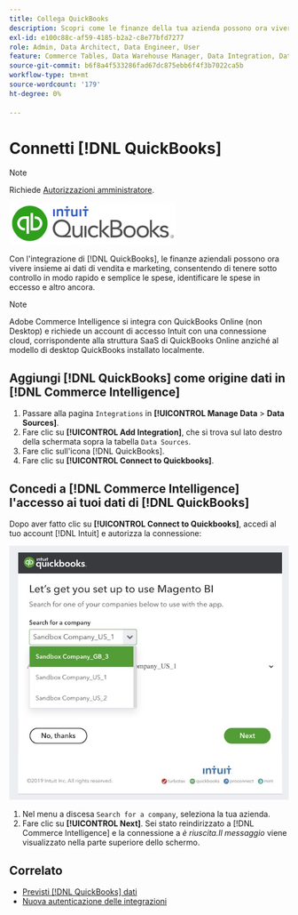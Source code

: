 ```yaml
---
title: Collega QuickBooks
description: Scopri come le finanze della tua azienda possono ora vivere insieme ai dati di vendita e marketing, consentendoti di tenere sotto controllo in modo rapido e semplice le spese, identificare le spese eccessive e altro ancora.
exl-id: e100c88c-af59-4185-b2a2-c8e77bfd7277
role: Admin, Data Architect, Data Engineer, User
feature: Commerce Tables, Data Warehouse Manager, Data Integration, Data Import/Export
source-git-commit: b6f8a4f533286fad67dc875ebb6f4f3b7022ca5b
workflow-type: tm+mt
source-wordcount: '179'
ht-degree: 0%

---
```


# Connetti [!DNL QuickBooks]

>[!NOTE]
>
>Richiede [Autorizzazioni amministratore](../../../administrator/user-management/user-management.md).

![Logo QuickBooks](../../../assets/Quickbooks.png)

Con l&#39;integrazione di [!DNL QuickBooks], le finanze aziendali possono ora vivere insieme ai dati di vendita e marketing, consentendo di tenere sotto controllo in modo rapido e semplice le spese, identificare le spese in eccesso e altro ancora.

>[!NOTE]
>
>Adobe Commerce Intelligence si integra con QuickBooks Online (non Desktop) e richiede un account di accesso Intuit con una connessione cloud, corrispondente alla struttura SaaS di QuickBooks Online anziché al modello di desktop QuickBooks installato localmente.

## Aggiungi [!DNL QuickBooks] come origine dati in [!DNL Commerce Intelligence]

1. Passare alla pagina `Integrations` in **[!UICONTROL Manage Data** > **Data Sources]**.
1. Fare clic su **[!UICONTROL Add Integration]**, che si trova sul lato destro della schermata sopra la tabella `Data Sources`.
1. Fare clic sull&#39;icona [!DNL QuickBooks].
1. Fare clic su **[!UICONTROL Connect to Quickbooks]**.

## Concedi a [!DNL Commerce Intelligence] l&#39;accesso ai tuoi dati di [!DNL QuickBooks]

Dopo aver fatto clic su **[!UICONTROL Connect to Quickbooks]**, accedi al tuo account [!DNL Intuit] e autorizza la connessione:

![Pagina di integrazione QuickBooks App Store](../../../assets/QuickBooks_App_Store_1.jpg)

1. Nel menu a discesa `Search for a company`, seleziona la tua azienda.
1. Fare clic su **[!UICONTROL Next]**. Sei stato reindirizzato a [!DNL Commerce Intelligence] e la connessione a *è riuscita.Il messaggio* viene visualizzato nella parte superiore dello schermo.

## Correlato

* [Previsti [!DNL QuickBooks] dati](../integrations/quickbooks-data.md)
* [Nuova autenticazione delle integrazioni](https://experienceleague.adobe.com/docs/commerce-knowledge-base/kb/how-to/mbi-reauthenticating-integrations.html?lang=it)
